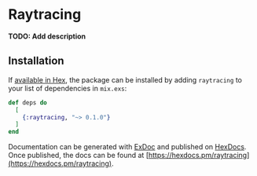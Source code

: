 # Raytracing

**TODO: Add description**

## Installation

If [available in Hex](https://hex.pm/docs/publish), the package can be installed
by adding `raytracing` to your list of dependencies in `mix.exs`:

```elixir
def deps do
  [
    {:raytracing, "~> 0.1.0"}
  ]
end
```

Documentation can be generated with [ExDoc](https://github.com/elixir-lang/ex_doc)
and published on [HexDocs](https://hexdocs.pm). Once published, the docs can
be found at [https://hexdocs.pm/raytracing](https://hexdocs.pm/raytracing).

